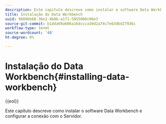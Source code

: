 ```yaml
---
description: Este capítulo descreve como instalar o software Data Workbench e configurar a conexão com o Servidor.
title: Instalação do Data Workbench
uuid: 9609bb68-36e2-4b8b-a1f1-5855008c06e3
source-git-commit: b1dda69a606a16dccca30d2a74c7e63dbd27936c
workflow-type: tm+mt
source-wordcount: '40'
ht-degree: 0%

---
```



# Instalação do Data Workbench{#installing-data-workbench}

{{eol}}

Este capítulo descreve como instalar o software Data Workbench e configurar a conexão com o Servidor.

